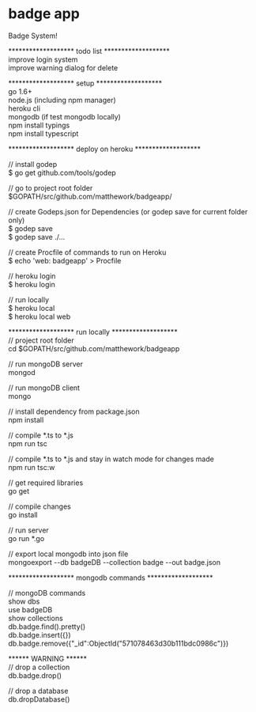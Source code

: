 # badge app  

Badge System!  

******************* todo list *******************  
improve login system  
improve warning dialog for delete  


******************* setup *******************    
go 1.6+  
node.js (including npm manager)  
heroku cli  
mongodb (if test mongodb locally)  
npm install typings  
npm install typescript    


******************* deploy on heroku *******************    

// install godep  
$ go get github.com/tools/godep  

// go to project root folder  
$GOPATH/src/github.com/matthework/badgeapp/  

// create Godeps.json for Dependencies (or godep save for current folder only)  
$ godep save  
$ godep save ./...  

// create Procfile of commands to run on Heroku  
$ echo 'web: badgeapp' > Procfile  

// heroku login  
$ heroku login  

// run locally  
$ heroku local  
$ heroku local web  


******************* run locally *******************  
// project root folder  
cd $GOPATH/src/github.com/matthework/badgeapp  

// run mongoDB server  
mongod  

// run mongoDB client  
mongo  

// install dependency from package.json  
npm install  

// compile *.ts to *.js  
npm run tsc  

// compile *.ts to *.js and stay in watch mode for changes made  
npm run tsc:w  

// get required libraries  
go get  

// compile changes   
go install  

// run server  
go run *.go  

// export local mongodb into json file  
mongoexport --db badgeDB --collection badge --out badge.json  


******************* mongodb commands *******************  

// mongoDB commands  
show dbs  
use badgeDB  
show collections  
db.badge.find().pretty()  
db.badge.insert({})  
db.badge.remove({"_id":ObjectId("571078463d30b111bdc0986c")})  


****** WARNING ******  
// drop a collection  
db.badge.drop()  

// drop a database  
db.dropDatabase()  